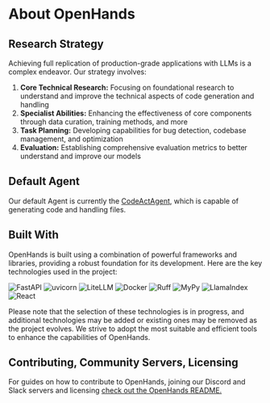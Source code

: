 # About OpenHands

## Research Strategy

Achieving full replication of production-grade applications with LLMs is a complex endeavor. Our strategy involves:

1. **Core Technical Research:** Focusing on foundational research to understand and improve the technical aspects of code generation and handling
2. **Specialist Abilities:** Enhancing the effectiveness of core components through data curation, training methods, and more
3. **Task Planning:** Developing capabilities for bug detection, codebase management, and optimization
4. **Evaluation:** Establishing comprehensive evaluation metrics to better understand and improve our models

## Default Agent

Our default Agent is currently the [CodeActAgent](agents), which is capable of generating code and handling files.

## Built With

OpenHands is built using a combination of powerful frameworks and libraries, providing a robust foundation for its development. Here are the key technologies used in the project:

![FastAPI](https://img.shields.io/badge/FastAPI-black?style=for-the-badge) ![uvicorn](https://img.shields.io/badge/uvicorn-black?style=for-the-badge) ![LiteLLM](https://img.shields.io/badge/LiteLLM-black?style=for-the-badge) ![Docker](https://img.shields.io/badge/Docker-black?style=for-the-badge) ![Ruff](https://img.shields.io/badge/Ruff-black?style=for-the-badge) ![MyPy](https://img.shields.io/badge/MyPy-black?style=for-the-badge) ![LlamaIndex](https://img.shields.io/badge/LlamaIndex-black?style=for-the-badge) ![React](https://img.shields.io/badge/React-black?style=for-the-badge)

Please note that the selection of these technologies is in progress, and additional technologies may be added or existing ones may be removed as the project evolves. We strive to adopt the most suitable and efficient tools to enhance the capabilities of OpenHands.

## Contributing, Community Servers, Licensing

For guides on how to contribute to OpenHands, joining our Discord and Slack servers and licensing
[check out the OpenHands README.](https://github.com/All-Hands-AI/OpenHands?tab=readme-ov-file#-how-to-contribute)
